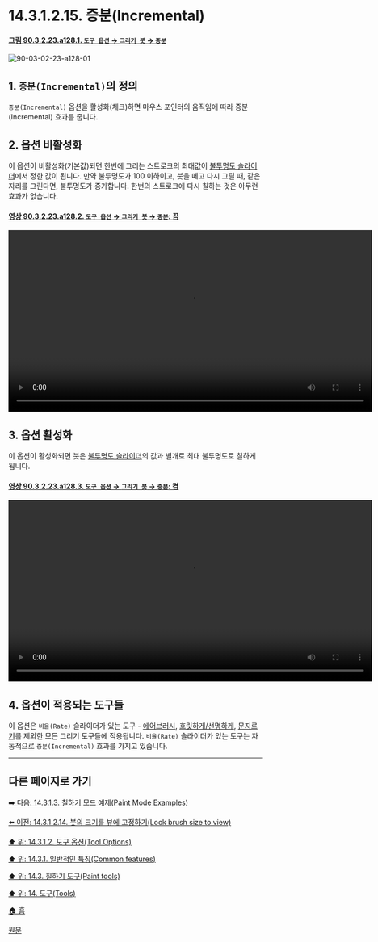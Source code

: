 # 14.3.1.2.15. 증분(Incremental)

<a id="90-03-02-23-a128-01"></a>

#### [그림 90.3.2.23.a128.1. `도구 옵션` → `그리기 붓` → `증분`](./90-03-02-23-paintbrush.md#90-03-02-23-a128-01)
![90-03-02-23-a128-01](https://github.com/wonder13662/gimp/assets/15767104/727f813f-d5a7-4c70-8251-80ffe4a313f5)

## 1. `증분(Incremental)`의 정의
`증분(Incremental)` 옵션을 활성화(체크)하면 마우스 포인터의 움직임에 따라 증분(Incremental) 효과를 줍니다.

## 2. 옵션 비활성화
이 옵션이 비활성화(기본값)되면 한번에 그리는 스트로크의 최대값이 [불투명도 슬라이더](./14-03-01-02-02-opacity.md)에서 정한 값이 됩니다. 만약 불투명도가 100 이하이고, 붓을 떼고 다시 그릴 때, 같은 자리를 그린다면, 불투명도가 증가합니다. 한번의 스트로크에 다시 칠하는 것은 아무런 효과가 없습니다.

<a id="90-03-02-23-a128-02"></a>

#### [영상 90.3.2.23.a128.2. `도구 옵션` → `그리기 붓` → `증분`: 끔](./90-03-02-23-paintbrush.md#90-03-02-23-a128-02)
<video controls="controls" width="720" src="https://github.com/wonder13662/gimp/assets/15767104/2202eaaf-e2f6-4776-8780-31e2019f4268"></video>

## 3. 옵션 활성화
이 옵션이 활성화되면 붓은 [불투명도 슬라이더](./14-03-01-02-02-opacity.md)의 값과 별개로 최대 불투명도로 칠하게 됩니다.

<a id="90-03-02-23-a128-03"></a>

#### [영상 90.3.2.23.a128.3. `도구 옵션` → `그리기 붓` → `증분`: 켬](./90-03-02-23-paintbrush.md#90-03-02-23-a128-03)
<video controls="controls" width="720" src="https://github.com/wonder13662/gimp/assets/15767104/57faff25-94a9-4d70-bc05-8363ff8de4a4"></video>

## 4. 옵션이 적용되는 도구들
이 옵션은 `비율(Rate)` 슬라이더가 있는 도구 - [에어브러시](./14-03-10-00-airbrush.md), [흐릿하게/선명하게](./14-03-15-blur-sharpen.md), [문지르기](./14-03-16-smudge.md)를 제외한 모든 그리기 도구들에 적용됩니다. `비율(Rate)` 슬라이더가 있는 도구는 자동적으로 `증분(Incremental)` 효과를 가지고 있습니다.

***

## 다른 페이지로 가기

[➡️ 다음: 14.3.1.3. 칠하기 모드 예제(Paint Mode Examples)](./14-03-01-03-00-paint_mode_examples.md)

[⬅️ 이전: 14.3.1.2.14. 붓의 크기를 뷰에 고정하기(Lock brush size to view)](./14-03-01-02-14-lock_brush_size_to_view.md)

[⬆️ 위: 14.3.1.2. 도구 옵션(Tool Options)](./14-03-01-02-00-tool_options.md)

[⬆️ 위: 14.3.1. 일반적인 특징(Common features)](./14-03-01-00-common-features.md)

[⬆️ 위: 14.3. 칠하기 도구(Paint tools)](./14-03-00-paint-tools.md)

[⬆️ 위: 14. 도구(Tools)](./14-00-tools.md)

[🏠 홈](./00-home.md)

[원문](https://docs.gimp.org/2.10/ko/gimp-tools-paint.html#)
